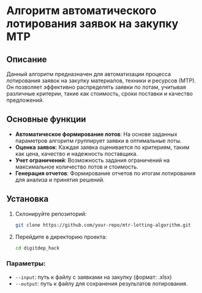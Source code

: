# Алгоритм автоматического лотирования заявок на закупку МТР

## Описание

Данный алгоритм предназначен для автоматизации процесса лотирования заявок на закупку материалов, техники и ресурсов (МТР). Он позволяет эффективно распределять заявки по лотам, учитывая различные критерии, такие как стоимость, сроки поставки и качество предложений.

## Основные функции

- **Автоматическое формирование лотов**: На основе заданных параметров алгоритм группирует заявки в оптимальные лоты.
- **Оценка заявок**: Каждая заявка оценивается по критериям, таким как цена, качество и надежность поставщика.
- **Учет ограничений**: Возможность задания ограничений на максимальное количество лотов и стоимость.
- **Генерация отчетов**: Формирование отчетов по итогам лотирования для анализа и принятия решений.

## Установка

1. Склонируйте репозиторий:
   ```bash
   git clone https://github.com/your-repo/mtr-lotting-algorithm.git
   ```

2. Перейдите в директорию проекта:
   ```bash
   cd digitdep_hack
   ```



### Параметры:

- `--input`: путь к файлу с заявками на закупку (формат: .xlsx)
- `--output`: путь к файлу для сохранения результатов лотирования.

